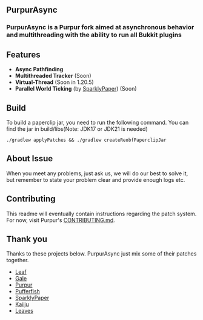 ## PurpurAsync

### PurpurAsync is a Purpur fork aimed at asynchronous behavior and multithreading with the ability to run all Bukkit plugins
## Features
- **Async Pathfinding**
- **Multithreaded Tracker** (Soon)
- **Virtual-Thread** (Soon in 1.20.5)
- **Parallel World Ticking** (by [SparklyPaper](https://github.com/SparklyPower/SparklyPaper/blob/ver/1.20.4/patches/server/0018-Parallel-world-ticking.patch)) (Soon)
## Build
To build a paperclip jar, you need to run the following command. You can find the jar in build/libs(Note: JDK17 or JDK21 is needed)

 ```shell
 ./gradlew applyPatches && ./gradlew createReobfPaperclipJar
```
## About Issue
When you meet any problems, just ask us, we will do our best to solve it, but remember to state your problem clear and provide enough logs etc.
## Contributing
This readme will eventually contain instructions regarding the patch system. For now, visit Purpur's [CONTRIBUTING.md](https://github.com/PurpurMC/Purpur/blob/HEAD/CONTRIBUTING.md).
## Thank you
Thanks to these projects below. PurpurAsync just mix some of their patches together.

- [Leaf](https://github.com/Winds-Studio/Leaf)
- [Gale](https://github.com/GaleMC/Gale)
- [Purpur](https://github.com/PurpurMC/Purpur)
- [Pufferfish](https://github.com/pufferfish-gg/Pufferfish)
- [SparklyPaper](https://github.com/SparklyPower/SparklyPaper)
- [Kaiiju](https://github.com/KaiijuMC/Kaiiju)
- [Leaves](https://github.com/LeavesMC/Leaves)
